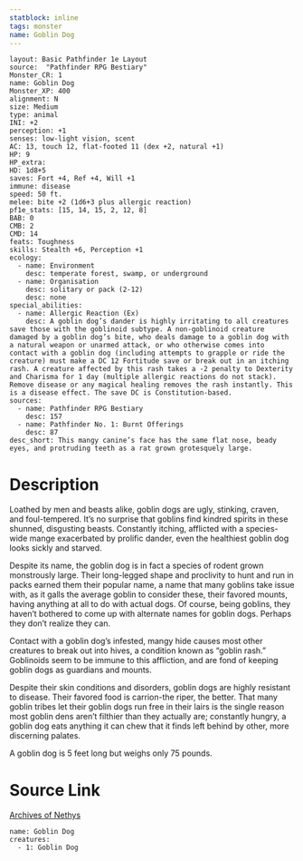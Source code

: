 ```yaml
---
statblock: inline
tags: monster
name: Goblin Dog
---
```

```statblock
layout: Basic Pathfinder 1e Layout
source:  "Pathfinder RPG Bestiary"
Monster_CR: 1
name: Goblin Dog
Monster_XP: 400
alignment: N
size: Medium
type: animal
INI: +2
perception: +1
senses: low-light vision, scent
AC: 13, touch 12, flat-footed 11 (dex +2, natural +1)
HP: 9
HP_extra: 
HD: 1d8+5
saves: Fort +4, Ref +4, Will +1
immune: disease
speed: 50 ft.
melee: bite +2 (1d6+3 plus allergic reaction)
pf1e_stats: [15, 14, 15, 2, 12, 8]
BAB: 0
CMB: 2
CMD: 14
feats: Toughness
skills: Stealth +6, Perception +1
ecology:
  - name: Environment
    desc: temperate forest, swamp, or underground
  - name: Organisation
    desc: solitary or pack (2-12)
    desc: none
special_abilities:
  - name: Allergic Reaction (Ex)
    desc: A goblin dog’s dander is highly irritating to all creatures save those with the goblinoid subtype. A non-goblinoid creature damaged by a goblin dog’s bite, who deals damage to a goblin dog with a natural weapon or unarmed attack, or who otherwise comes into contact with a goblin dog (including attempts to grapple or ride the creature) must make a DC 12 Fortitude save or break out in an itching rash. A creature affected by this rash takes a -2 penalty to Dexterity and Charisma for 1 day (multiple allergic reactions do not stack). Remove disease or any magical healing removes the rash instantly. This is a disease effect. The save DC is Constitution-based.
sources:
  - name: Pathfinder RPG Bestiary
    desc: 157
  - name: Pathfinder No. 1: Burnt Offerings
    desc: 87
desc_short: This mangy canine’s face has the same flat nose, beady eyes, and protruding teeth as a rat grown grotesquely large.
```
# Description
Loathed by men and beasts alike, goblin dogs are ugly, stinking, craven, and foul-tempered. It’s no surprise that goblins find kindred spirits in these shunned, disgusting beasts. Constantly itching, afflicted with a species-wide mange exacerbated by prolific dander, even the healthiest goblin dog looks sickly and starved.

Despite its name, the goblin dog is in fact a species of rodent grown monstrously large. Their long-legged shape and proclivity to hunt and run in packs earned them their popular name, a name that many goblins take issue with, as it galls the average goblin to consider these, their favored mounts, having anything at all to do with actual dogs. Of course, being goblins, they haven’t bothered to come up with alternate names for goblin dogs. Perhaps they don’t realize they can.

Contact with a goblin dog’s infested, mangy hide causes most other creatures to break out into hives, a condition known as “goblin rash.” Goblinoids seem to be immune to this affliction, and are fond of keeping goblin dogs as guardians and mounts.

Despite their skin conditions and disorders, goblin dogs are highly resistant to disease. Their favored food is carrion-the riper, the better. That many goblin tribes let their goblin dogs run free in their lairs is the single reason most goblin dens aren’t filthier than they actually are; constantly hungry, a goblin dog eats anything it can chew that it finds left behind by other, more discerning palates.

A goblin dog is 5 feet long but weighs only 75 pounds.
# Source Link
[Archives of Nethys](https://aonprd.com/MonsterDisplay.aspx?ItemName=Goblin%20Dog)
```encounter-table
name: Goblin Dog
creatures:
  - 1: Goblin Dog
```
